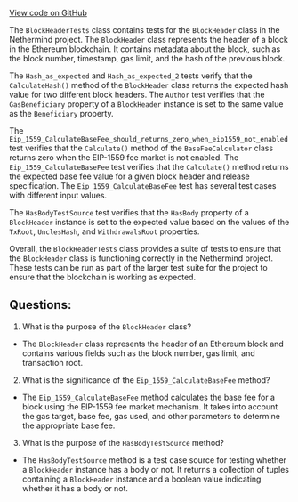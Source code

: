 [View code on GitHub](https://github.com/NethermindEth/nethermind/src/Nethermind/Nethermind.Core.Test/BlockHeaderTests.cs)

The `BlockHeaderTests` class contains tests for the `BlockHeader` class in the Nethermind project. The `BlockHeader` class represents the header of a block in the Ethereum blockchain. It contains metadata about the block, such as the block number, timestamp, gas limit, and the hash of the previous block. 

The `Hash_as_expected` and `Hash_as_expected_2` tests verify that the `CalculateHash()` method of the `BlockHeader` class returns the expected hash value for two different block headers. The `Author` test verifies that the `GasBeneficiary` property of a `BlockHeader` instance is set to the same value as the `Beneficiary` property. 

The `Eip_1559_CalculateBaseFee_should_returns_zero_when_eip1559_not_enabled` test verifies that the `Calculate()` method of the `BaseFeeCalculator` class returns zero when the EIP-1559 fee market is not enabled. The `Eip_1559_CalculateBaseFee` test verifies that the `Calculate()` method returns the expected base fee value for a given block header and release specification. The `Eip_1559_CalculateBaseFee` test has several test cases with different input values. 

The `HasBodyTestSource` test verifies that the `HasBody` property of a `BlockHeader` instance is set to the expected value based on the values of the `TxRoot`, `UnclesHash`, and `WithdrawalsRoot` properties. 

Overall, the `BlockHeaderTests` class provides a suite of tests to ensure that the `BlockHeader` class is functioning correctly in the Nethermind project. These tests can be run as part of the larger test suite for the project to ensure that the blockchain is working as expected.
## Questions: 
 1. What is the purpose of the `BlockHeader` class?
- The `BlockHeader` class represents the header of an Ethereum block and contains various fields such as the block number, gas limit, and transaction root.

2. What is the significance of the `Eip_1559_CalculateBaseFee` method?
- The `Eip_1559_CalculateBaseFee` method calculates the base fee for a block using the EIP-1559 fee market mechanism. It takes into account the gas target, base fee, gas used, and other parameters to determine the appropriate base fee.

3. What is the purpose of the `HasBodyTestSource` method?
- The `HasBodyTestSource` method is a test case source for testing whether a `BlockHeader` instance has a body or not. It returns a collection of tuples containing a `BlockHeader` instance and a boolean value indicating whether it has a body or not.